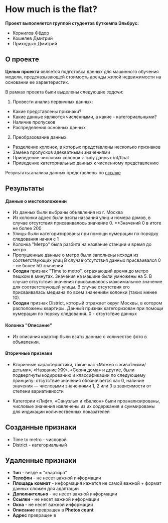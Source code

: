 # How much is the flat?

**Проект выполняется группой студентов буткемпа Эльбрус:**
* Корнилов Фёдор
* Кошелев Дмитрий
* Приходько Дмитрий

## О проекте
**Целью проекта** является подготовка данных для машинного обучения модели, предсказывающей стоимость аренды жилой недвижимости на основании ее характеристик.

В рамках проекта были выделены следующие _задачи_:

1. Провести анализ первичных данных:
* Какие представлены признаки?
* Какие данные являются численными, а какие - категориальными?
* Наличие пропусков
* Распределения основных данных

2. Преобразование данных:
* Разделение колонок, в которых представлены несколько признаков
* Замена пропусков адекватными значениями
* Приведение числовых колонок к типу данных int/float
* Приведение категориальных данных к численному представлению

Результаты анализа данных представлены по [ссылке](https://444dima81.github.io/EDA.io/)

## Результаты
#### Данные о местоположении
* Из данных были выбраны объявления из г. Москва
* Из колонки адрес были взяты названия улиц и номера домов, в случае отсутствия присваивалось значение 0.
**Значений 0 в итоге не более 200
* Улицы были категоризированы при помощи нумерации по порядку следования начия с 1
* Колонка "Метро" была разбита на название станции и время до метро
* Пропушенные данные о метро были заполнены исходя из соответствующих улиц
В случае отсутствия данных присваивался 0 - не более 50 значений
* **Создан** признак "Time to metro", отражающий время до метро пешком в минутах. Значения на машине были умножены на 5. В случае отсутствия значения присваивалось максимальное значение для соответствующей улицы. В случае отсутствия его присваивалась медиана по всем значениям колонки (таких менее 10).
* **Создан** признак District, который отражает округ Москвы, в котором расположены квартиры. Данный признак категоризован при помощи нумерации по поряку следования. 0 - отсутствие данных

####  Колонка "Описание"
* Из описания квартир были взяты данные о количестве фото в объявлении.

#### Вторичные признаки 
* Вторичные характеристики, такие как «Можно с животными/детьми», «Название ЖК», «Серия дома» и другие, были подвергнуты кодированию и классификации по следующему принципу: отсутствие значения обозначается как 0, наличие значения — числовыми значениями 1, 2 или 3 в зависимости от степени вариативности

* Категории «Лифт», «Санузлы» и «Балкон» были проанализированы, числовые значения извлечены из их содержания и суммированы для индикации количественных показателей

 ## Созданные признаки
 * Time to metro - числовой
 * District - категориальный
 ## Удаленные признаки
 * **Тип** - везде = "квартира"
 * **Телефон** - не несет важной информации
 * **Площадь комнат** - информация кажется не самой важной + формат данных сложен для адаптации
 * **Дополнительно** - не несет важной информации
 * **Ссылки** - не несет важной информации
 * **Окна** - не несет важной информации
 * **Описание** превращен в **Photos count**
 * **Адрес** превращен в 
  
